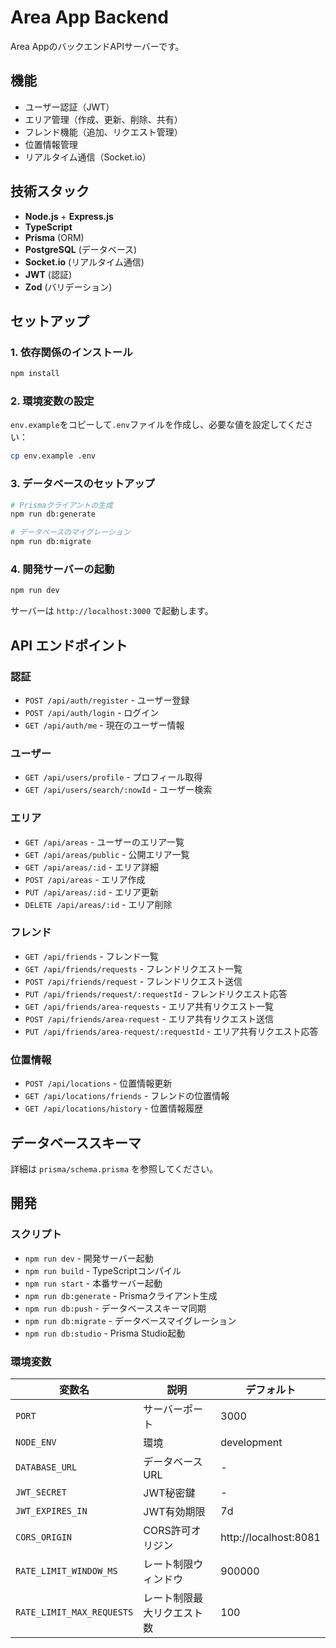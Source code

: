 # Area App Backend

Area AppのバックエンドAPIサーバーです。

## 機能

- ユーザー認証（JWT）
- エリア管理（作成、更新、削除、共有）
- フレンド機能（追加、リクエスト管理）
- 位置情報管理
- リアルタイム通信（Socket.io）

## 技術スタック

- **Node.js** + **Express.js**
- **TypeScript**
- **Prisma** (ORM)
- **PostgreSQL** (データベース)
- **Socket.io** (リアルタイム通信)
- **JWT** (認証)
- **Zod** (バリデーション)

## セットアップ

### 1. 依存関係のインストール

```bash
npm install
```

### 2. 環境変数の設定

`env.example`をコピーして`.env`ファイルを作成し、必要な値を設定してください：

```bash
cp env.example .env
```

### 3. データベースのセットアップ

```bash
# Prismaクライアントの生成
npm run db:generate

# データベースのマイグレーション
npm run db:migrate
```

### 4. 開発サーバーの起動

```bash
npm run dev
```

サーバーは `http://localhost:3000` で起動します。

## API エンドポイント

### 認証

- `POST /api/auth/register` - ユーザー登録
- `POST /api/auth/login` - ログイン
- `GET /api/auth/me` - 現在のユーザー情報

### ユーザー

- `GET /api/users/profile` - プロフィール取得
- `GET /api/users/search/:nowId` - ユーザー検索

### エリア

- `GET /api/areas` - ユーザーのエリア一覧
- `GET /api/areas/public` - 公開エリア一覧
- `GET /api/areas/:id` - エリア詳細
- `POST /api/areas` - エリア作成
- `PUT /api/areas/:id` - エリア更新
- `DELETE /api/areas/:id` - エリア削除

### フレンド

- `GET /api/friends` - フレンド一覧
- `GET /api/friends/requests` - フレンドリクエスト一覧
- `POST /api/friends/request` - フレンドリクエスト送信
- `PUT /api/friends/request/:requestId` - フレンドリクエスト応答
- `GET /api/friends/area-requests` - エリア共有リクエスト一覧
- `POST /api/friends/area-request` - エリア共有リクエスト送信
- `PUT /api/friends/area-request/:requestId` - エリア共有リクエスト応答

### 位置情報

- `POST /api/locations` - 位置情報更新
- `GET /api/locations/friends` - フレンドの位置情報
- `GET /api/locations/history` - 位置情報履歴

## データベーススキーマ

詳細は `prisma/schema.prisma` を参照してください。

## 開発

### スクリプト

- `npm run dev` - 開発サーバー起動
- `npm run build` - TypeScriptコンパイル
- `npm run start` - 本番サーバー起動
- `npm run db:generate` - Prismaクライアント生成
- `npm run db:push` - データベーススキーマ同期
- `npm run db:migrate` - データベースマイグレーション
- `npm run db:studio` - Prisma Studio起動

### 環境変数

| 変数名 | 説明 | デフォルト |
|--------|------|------------|
| `PORT` | サーバーポート | 3000 |
| `NODE_ENV` | 環境 | development |
| `DATABASE_URL` | データベースURL | - |
| `JWT_SECRET` | JWT秘密鍵 | - |
| `JWT_EXPIRES_IN` | JWT有効期限 | 7d |
| `CORS_ORIGIN` | CORS許可オリジン | http://localhost:8081 |
| `RATE_LIMIT_WINDOW_MS` | レート制限ウィンドウ | 900000 |
| `RATE_LIMIT_MAX_REQUESTS` | レート制限最大リクエスト数 | 100 | 